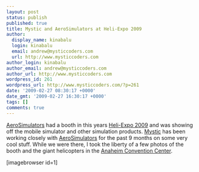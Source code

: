 ```yaml
---
layout: post
status: publish
published: true
title: Mystic and AeroSimulators at Heli-Expo 2009
author:
  display_name: kinabalu
  login: kinabalu
  email: andrew@mysticcoders.com
  url: http://www.mysticcoders.com
author_login: kinabalu
author_email: andrew@mysticcoders.com
author_url: http://www.mysticcoders.com
wordpress_id: 261
wordpress_url: http://www.mysticcoders.com/?p=261
date: '2009-02-27 08:30:17 +0000'
date_gmt: '2009-02-27 16:30:17 +0000'
tags: []
comments: true
---
```

<a title="AeroSimulators" href="http://aerosimulators.com" target="_blank">AeroSimulators</a> had a booth in this years <a title="Heli-Expo 2009 - It Happens Here" href="http://www.heliexpo.com/" target="_blank">Heli-Expo 2009</a> and was showing off the mobile simulator and other simulation products. <a title="mystic coders - to our success!" href="http://mysticcoders.com/">Mystic</a> has been working closely with <a title="AeroSimulators" href="http://aerosimulators.com" target="_blank">AeroSimulators</a> for the past 9 months on some very cool stuff. While we were there, I took the liberty of a few photos of the booth and the giant helicopters in the <a title="Anaheim Convention Center" href="http://www.anaheimconventioncenter.com/" target="_blank">Anaheim Convention Center</a>.


[imagebrowser id=1]


